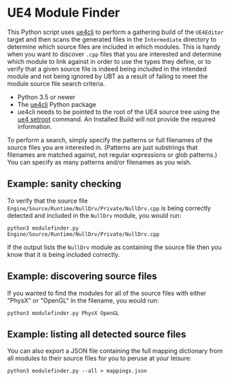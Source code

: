 # UE4 Module Finder

This Python script uses [ue4cli](https://github.com/adamrehn/ue4cli) to perform a gathering build of the `UE4Editor` target and then scans the generated files in the `Intermediate` directory to determine which source files are included in which modules. This is handy when you want to discover `.cpp` files that you are interested and determine which module to link against in order to use the types they define, or to verify that a given source file is indeed being included in the intended module and not being ignored by UBT as a result of failing to meet the module source file search criteria.

- Python 3.5 or newer
- The [ue4cli](https://github.com/adamrehn/ue4cli) Python package
- ue4cli needs to be pointed to the root of the UE4 source tree using the [ue4 setroot](https://adamrehn.com/docs/ue4cli/configuration-commands/setroot) command. An Installed Build will not provide the required information.

To perform a search, simply specify the patterns or full filenames of the source files you are interested in. (Patterns are just substrings that filenames are matched against, not regular expressions or glob patterns.) You can specify as many patterns and/or filenames as you wish.


## Example: sanity checking

To verify that the source file `Engine/Source/Runtime/NullDrv/Private/NullDrv.cpp` is being correctly detected and included in the `NullDrv` module, you would run:

```
python3 modulefinder.py Engine/Source/Runtime/NullDrv/Private/NullDrv.cpp
```

If the output lists the `NullDrv` module as containing the source file then you know that it is being included correctly.


## Example: discovering source files

If you wanted to find the modules for all of the source files with either "PhysX" or "OpenGL" in the filename, you would run:

```
python3 modulefinder.py PhysX OpenGL
```


## Example: listing all detected source files

You can also export a JSON file containing the full mapping dictionary from all modules to their source files for you to peruse at your leisure:

```
python3 modulefinder.py --all > mappings.json
```
